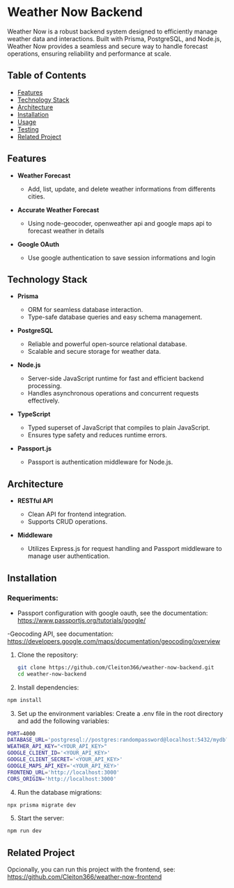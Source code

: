 # Weather Now Backend

Weather Now is a robust backend system designed to efficiently manage weather data and interactions. Built with Prisma, PostgreSQL, and Node.js, Weather Now provides a seamless and secure way to handle forecast operations, ensuring reliability and performance at scale.

## Table of Contents

- [Features](#features)
- [Technology Stack](#technology-stack)
- [Architecture](#architecture)
- [Installation](#installation)
- [Usage](#usage)
- [Testing](#testing)
- [Related Project](#related-project)

## Features

- **Weather Forecast**
  - Add, list, update, and delete weather informations from differents cities.
  
- **Accurate Weather Forecast**
  - Using node-geocoder, openweather api and google maps api to forecast weather in details

- **Google OAuth**
  - Use google authentication to save session informations and login
  
## Technology Stack

- **Prisma**
  - ORM for seamless database interaction.
  - Type-safe database queries and easy schema management.
  
- **PostgreSQL**
  - Reliable and powerful open-source relational database.
  - Scalable and secure storage for weather data.
  
- **Node.js**
  - Server-side JavaScript runtime for fast and efficient backend processing.
  - Handles asynchronous operations and concurrent requests effectively.

- **TypeScript**
  - Typed superset of JavaScript that compiles to plain JavaScript.
  - Ensures type safety and reduces runtime errors.

- **Passport.js**
  - Passport is authentication middleware for Node.js.

## Architecture

- **RESTful API**
  - Clean API for frontend integration.
  - Supports CRUD operations.
  
- **Middleware**
  - Utilizes Express.js for request handling and Passport middleware to manage user authentication.
  
## Installation

### Requeriments:
- Passport configuration with google oauth, see the documentation: https://www.passportjs.org/tutorials/google/

-Geocoding API, see documentation: https://developers.google.com/maps/documentation/geocoding/overview

1. Clone the repository:
   ```bash
   git clone https://github.com/Cleiton366/weather-now-backend.git
   cd weather-now-backend
    ```
2. Install dependencies:
```bash 
npm install
```

3. Set up the environment variables:
Create a .env file in the root directory and add the following variables:
   
```bash
PORT=4000
DATABASE_URL='postgresql://postgres:randompassword@localhost:5432/mydb?schema=public'
WEATHER_API_KEY="<YOUR_API_KEY>"
GOOGLE_CLIENT_ID='<YOUR_API_KEY>'
GOOGLE_CLIENT_SECRET='<YOUR_API_KEY>'
GOOGLE_MAPS_API_KEY='<YOUR_API_KEY>'
FRONTEND_URL='http://localhost:3000'
CORS_ORIGIN='http://localhost:3000'
 ```
 
4. Run the database migrations:

```bash
npx prisma migrate dev
```

5. Start the server:

```bash
npm run dev
```

## Related Project

Opcionally, you can run this project with the frontend, see: https://github.com/Cleiton366/weather-now-frontend